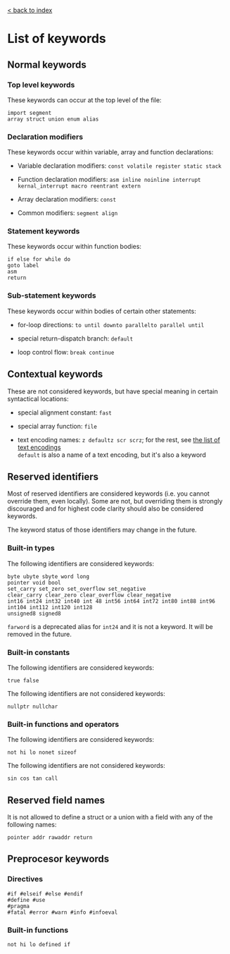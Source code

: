[< back to index](../doc_index.md)

# List of keywords

## Normal keywords

### Top level keywords

These keywords can occur at the top level of the file:

    import segment
    array struct union enum alias

### Declaration modifiers

These keywords occur within variable, array and function declarations:

* Variable declaration modifiers: `const volatile register static stack` 

* Function declaration modifiers: `asm inline noinline interrupt kernal_interrupt macro reentrant extern`

* Array declaration modifiers: `const`

* Common modifiers: `segment align`
    
### Statement keywords

These keywords occur within function bodies:

    if else for while do
    goto label
    asm
    return

### Sub-statement keywords

These keywords occur within bodies of certain other statements:

* for-loop directions: `to until downto parallelto parallel until`

* special return-dispatch branch: `default`

* loop control flow: `break continue`

## Contextual keywords

These are not considered keywords, but have special meaning in certain syntactical locations:

* special alignment constant: `fast`

* special array function: `file`

* text encoding names: `z defaultz scr scrz`; for the rest, see [the list of text encodings](./text.md)  
`default` is also a name of a text encoding, but it's also a keyword

## Reserved identifiers

Most of reserved identifiers are considered keywords (i.e. you cannot override them, even locally).
Some are not, but overriding them is strongly discouraged and for highest code clarity should also be considered keywords.

The keyword status of those identifiers may change in the future.

### Built-in types

The following identifiers are considered keywords:

    byte ubyte sbyte word long
    pointer void bool     
    set_carry set_zero set_overflow set_negative    
    clear_carry clear_zero clear_overflow clear_negative    
    int16 int24 int32 int40 int 48 int56 int64 int72 int80 int88 int96 int104 int112 int120 int128    
    unsigned8 signed8

`farword` is a deprecated alias for `int24` and it is not a keyword. It will be removed in the future.
    
### Built-in constants

The following identifiers are considered keywords:

    true false
    
The following identifiers are not considered keywords:

    nullptr nullchar
    
### Built-in functions and operators

The following identifiers are considered keywords:

    not hi lo nonet sizeof
    
The following identifiers are not considered keywords:

    sin cos tan call

## Reserved field names

It is not allowed to define a struct or a union with a field with any of the following names:

    pointer addr rawaddr return

## Preprocesor keywords

### Directives

    #if #elseif #else #endif
    #define #use
    #pragma
    #fatal #error #warn #info #infoeval
    
### Built-in functions

    not hi lo defined if